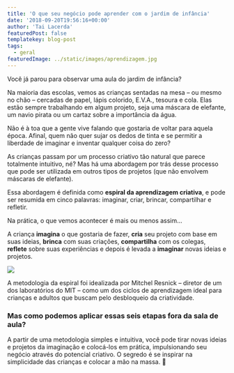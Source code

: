 ```yaml
---
title: 'O que seu negócio pode aprender com o jardim de infância'
date: '2018-09-20T19:56:16+00:00'
author: 'Tai Lacerda'
featuredPost: false
templatekey: blog-post
tags:
  - geral
featuredImage: ../static/images/aprendizagem.jpg
---
```


Você já parou para observar uma aula do jardim de infância?

Na maioria das escolas, vemos as crianças sentadas na mesa – ou mesmo no chão – cercadas de papel, lápis colorido, E.V.A., tesoura e cola. Elas estão sempre trabalhando em algum projeto, seja uma máscara de elefante, um navio pirata ou um cartaz sobre a importância da água.

Não é à toa que a gente vive falando que gostaria de voltar para aquela época. Afinal, quem não quer sujar os dedos de tinta e se permitir a liberdade de imaginar e inventar qualquer coisa do zero?

As crianças passam por um processo criativo tão natural que parece totalmente intuitivo, né? Mas há uma abordagem por trás desse processo que pode ser utilizada em outros tipos de projetos (que não envolvem máscaras de elefante).

Essa abordagem é definida como **espiral da aprendizagem criativa**, e pode ser resumida em cinco palavras: imaginar, criar, brincar, compartilhar e refletir.

Na prática, o que vemos acontecer é mais ou menos assim…

A criança **imagina** o que gostaria de fazer, **cria** seu projeto com base em suas ideias, **brinca** com suas criações, **compartilha** com os colegas, **reflete** sobre suas experiências e depois é levada a **imaginar** novas ideias e projetos.

![](https://descola.org/drops/wp-content/uploads/2018/09/espiral-da-criatividade-1024x933.jpg)

A metodologia da espiral foi idealizada por Mitchel Resnick – diretor de um dos laboratórios do MIT – como um dos ciclos de aprendizagem ideal para crianças e adultos que buscam pelo desbloqueio da criatividade.

### Mas como podemos aplicar essas seis etapas fora da sala de aula?

A partir de uma metodologia simples e intuitiva, você pode tirar novas ideias e projetos da imaginação e colocá-los em prática, impulsionando seu negócio através do potencial criativo. O segredo é se inspirar na simplicidade das crianças e colocar a mão na massa. 🙂
